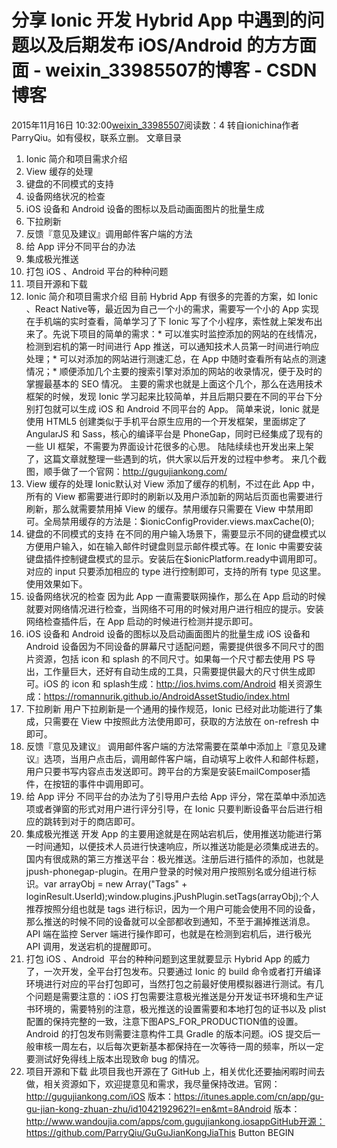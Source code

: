 # 分享 Ionic 开发 Hybrid App 中遇到的问题以及后期发布 iOS/Android 的方方面面 - weixin_33985507的博客 - CSDN博客
2015年11月16日 10:32:00[weixin_33985507](https://me.csdn.net/weixin_33985507)阅读数：4
转自ionichina作者ParryQiu。如有侵权，联系立删。
文章目录
1. Ionic 简介和项目需求介绍
2. View 缓存的处理
3. 键盘的不同模式的支持
4. 设备网络状况的检查
5. iOS 设备和 Android 设备的图标以及启动画面图片的批量生成
6. 下拉刷新
7. 反馈『意见及建议』调用邮件客户端的方法
8. 给 App 评分不同平台的办法
9. 集成极光推送
10. 打包 iOS 、Android 平台的种种问题
11. 项目开源和下载
1. Ionic 简介和项目需求介绍
目前 Hybrid App 有很多的完善的方案，如 Ionic 、React Native等，最近因为自己一个小的需求，需要写一个小的 App 实现在手机端的实时查看，简单学习了下 Ionic 写了个小程序，索性就上架发布出来了。先说下项目的简单的需求：* 可以准实时监控添加的网站的在线情况，检测到宕机的第一时间进行 App 推送，可以通知技术人员第一时间进行响应处理；* 可以对添加的网站进行测速汇总，在 App 中随时查看所有站点的测速情况；* 顺便添加几个主要的搜索引擎对添加的网站的收录情况，便于及时的掌握最基本的 SEO 情况。 主要的需求也就是上面这个几个，那么在选用技术框架的时候，发现 Ionic 学习起来比较简单，并且后期只要在不同的平台下分别打包就可以生成 iOS 和 Android 不同平台的 App。 简单来说，Ionic 就是使用 HTML5 创建类似于手机平台原生应用的一个开发框架，里面绑定了 AngularJS 和 Sass，核心的编译平台是 PhoneGap，同时已经集成了现有的一些 UI 框架，不需要为界面设计花很多的心思。 陆陆续续也开发出来上架了，这篇文章就整理一些遇到的坑，供大家以后开发的过程中参考。 来几个截图，顺手做了一个官网：http://gugujiankong.com/ 
2. View 缓存的处理
Ionic默认对 View 添加了缓存的机制，不过在此 App 中，所有的 View 都需要进行即时的刷新以及用户添加新的网站后页面也需要进行刷新，那么就需要禁用掉 View 的缓存。禁用缓存只需要在 View 中禁用即可。全局禁用缓存的方法是：$ionicConfigProvider.views.maxCache(0);
3. 键盘的不同模式的支持
在不同的用户输入场景下，需要显示不同的键盘模式以方便用户输入，如在输入邮件时键盘则显示邮件模式等。在 Ionic 中需要安装键盘插件控制键盘模式的显示。安装后在$ionicPlatform.ready中调用即可。对应的 input 只要添加相应的 type 进行控制即可，支持的所有 type 见这里。使用效果如下。
4. 设备网络状况的检查
因为此 App 一直需要联网操作，那么在 App 启动的时候就要对网络情况进行检查，当网络不可用的时候对用户进行相应的提示。安装网络检查插件后，在 App 启动的时候进行检测并提示即可。
5. iOS 设备和 Android 设备的图标以及启动画面图片的批量生成
iOS 设备和 Android 设备因为不同设备的屏幕尺寸适配问题，需要提供很多不同尺寸的图片资源，包括 icon 和 splash 的不同尺寸。如果每一个尺寸都去使用 PS 导出，工作量巨大，还好有自动生成的工具，只需要提供最大的尺寸供生成即可。iOS 的 icon 和 splash生成：http://ios.hvims.com/Android 相关资源生成：https://romannurik.github.io/AndroidAssetStudio/index.html
6. 下拉刷新
用户下拉刷新是一个通用的操作规范，Ionic 已经对此功能进行了集成，只需要在 View 中按照此方法使用即可，获取的方法放在 on-refresh 中即可。
7. 反馈『意见及建议』
调用邮件客户端的方法常需要在菜单中添加上『意见及建议』选项，当用户点击后，调用邮件客户端，自动填写上收件人和邮件标题，用户只要书写内容点击发送即可。跨平台的方案是安装EmailComposer插件，在按钮的事件中调用即可。
8. 给 App 评分
不同平台的办法为了引导用户去给 App 评分，常在菜单中添加选项或者弹窗的形式对用户进行评分引导，在 Ionic 只要判断设备平台后进行相应的跳转到对于的商店即可。
9. 集成极光推送
开发 App 的主要用途就是在网站宕机后，使用推送功能进行第一时间通知，以便技术人员进行快速响应，所以推送功能是必须集成进去的。国内有很成熟的第三方推送平台：极光推送。注册后进行插件的添加，也就是jpush-phonegap-plugin。在用户登录的时候对用户按照别名或分组进行标识。var arrayObj = new Array("Tags" + loginResult.UserId);window.plugins.jPushPlugin.setTags(arrayObj);个人推荐按照分组也就是 tags 进行标识，因为一个用户可能会使用不同的设备，那么推送的时候不同的设备就可以全部都收到通知，不至于漏掉推送消息。API 端在监控 Server 端进行操作即可，也就是在检测到宕机后，进行极光 API 调用，发送宕机的提醒即可。
10. 打包 iOS 、Android
 平台的种种问题到这里就要显示 Hybrid App 的威力了，一次开发，全平台打包发布。只要通过 Ionic 的 build 命令或者打开编译环境进行对应的平台打包即可，当然打包之前最好使用模拟器进行测试。有几个问题是需要注意的：iOS 打包需要注意极光推送是分开发证书环境和生产证书环境的，需要特别的注意，极光推送的设置需要和本地打包的证书以及 plist 配置的保持完整的一致，注意下图APS_FOR_PRODUCTION值的设置。Android 的打包发布则需要注意构件工具 Gradle 的版本问题。iOS 提交后一般审核一周左右，以后每次更新基本都保持在一次等待一周的频率，所以一定要测试好免得线上版本出现致命 bug 的情况。
11. 项目开源和下载
此项目我也开源在了 GitHub 上，相关优化还要抽闲暇时间去做，相关资源如下，欢迎提意见和需求，我尽量保持改进。官网：http://gugujiankong.com/iOS 版本：https://itunes.apple.com/cn/app/gu-gu-jian-kong-zhuan-zhu/id1042192962?l=en&mt=8Android 版本：http://www.wandoujia.com/apps/com.gugujiankong.iosappGitHub开源：https://github.com/ParryQiu/GuGuJianKongJiaThis Button BEGIN
